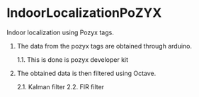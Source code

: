# IndoorLocalizationPoZYX
Indoor localization using Pozyx tags.

1. The data from the pozyx tags are obtained through arduino.

	1.1. This is done is pozyx developer kit

2. The obtained data is then filtered using Octave.

	2.1. Kalman filter
	2.2. FIR filter
